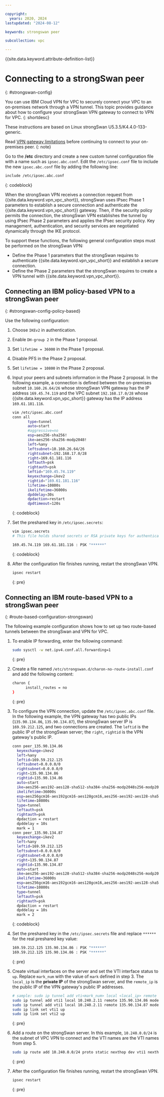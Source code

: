 ```yaml
---

copyright:
  years: 2020, 2024
lastupdated: "2024-08-12"

keywords: strongswan peer

subcollection: vpc

---
```


{{site.data.keyword.attribute-definition-list}}

# Connecting to a strongSwan peer
{: #strongswan-config}

You can use IBM Cloud VPN for VPC to securely connect your VPC to an on-premises network through a VPN tunnel. This topic provides guidance about how to configure your strongSwan VPN gateway to connect to VPN for VPC.
{: shortdesc}

These instructions are based on Linux strongSwan U5.3.5/K4.4.0-133-generic.

Read [VPN gateway limitations](/docs/vpc?topic=vpc-vpn-limitations) before continuing to connect to your on-premises peer.
{: note}

Go to the **/etc** directory and create a new custom tunnel configuration file with a name such as `ipsec.abc.conf`. Edit the `/etc/ipsec.conf` file to include the new `ipsec.abc.conf` file by adding the following line:

```sh
include /etc/ipsec.abc.conf
```
{: codeblock}

When the strongSwan VPN receives a connection request from {{site.data.keyword.vpn_vpc_short}}, strongSwan uses IPsec Phase 1 parameters to establish a secure connection and authenticate the {{site.data.keyword.vpn_vpc_short}} gateway. Then, if the security policy permits the connection, the strongSwan VPN establishes the tunnel by using IPsec Phase 2 parameters and applies the IPsec security policy. Key management, authentication, and security services are negotiated dynamically through the IKE protocol.

To support these functions, the following general configuration steps must be performed on the strongSwan VPN:

* Define the Phase 1 parameters that the strongSwan requires to authenticate {{site.data.keyword.vpn_vpc_short}} and establish a secure connection.
* Define the Phase 2 parameters that the strongSwan requires to create a VPN tunnel with {{site.data.keyword.vpn_vpc_short}}.

## Connecting an IBM policy-based VPN to a strongSwan peer
{: #strongswan-config-policy-based}

Use the following configuration:

1. Choose `IKEv2` in authentication.
1. Enable `DH-group 2` in the Phase 1 proposal.
1. Set `lifetime = 36000` in the Phase 1 proposal.
1. Disable PFS in the Phase 2 proposal.
1. Set `lifetime = 10800` in the Phase 2 proposal.
1. Input your peers and subnets information in the Phase 2 proposal. In the following example, a connection is defined between the on-premises subnet `10.160.26.64/26` whose strongSwan VPN gateway has the IP address `169.45.74.119` and the VPC subnet `192.168.17.0/28` whose {{site.data.keyword.vpn_vpc_short}} gateway has the IP address `169.61.181.116`.

    ```sh
    vim /etc/ipsec.abc.conf
    conn all
           type=tunnel
           auto=start
           #aggressive=no
           esp=aes256-sha256!
           ike=aes256-sha256-modp2048!
           left=%any
           leftsubnet=10.160.26.64/26
           rightsubnet=192.168.17.0/28
           right=169.61.181.116
           leftauth=psk
           rightauth=psk
           leftid="169.45.74.119"
           keyexchange=ikev2
           rightid="169.61.181.116"
           lifetime=10800s
           ikelifetime=36000s
           dpddelay=30s
           dpdaction=restart
           dpdtimeout=120s
    ```
    {: codeblock}

1. Set the preshared key in `/etc/ipsec.secrets`:

   ```sh
   vim ipsec.secrets
   # This file holds shared secrets or RSA private keys for authentication.

   169.45.74.119 169.61.181.116 : PSK "******"

   ```
   {: codeblock}

1. After the configuration file finishes running, restart the strongSwan VPN.

   ```sh
   ipsec restart

   ```
   {: pre}

## Connecting an IBM route-based VPN to a strongSwan peer
{: #route-based-configuration-strongswan}

The following example configuration shows how to set up two route-based tunnels between the strongSwan and VPN for VPC.

1. To enable IP forwarding, enter the following command:

   ```sh
   sudo sysctl -w net.ipv4.conf.all.forwarding=1
   ```
   {: pre}

1. Create a file named `/etc/strongswan.d/charon-no-route-install.conf` and add the following content:

   ```sh
   charon {
         install_routes = no
   }
   ```
   {: pre}

1. To configure the VPN connection, update the `/etc/ipsec.abc.conf` file. In the following example, the VPN gateway has two public IPs (`135.90.134.86`, `135.90.134.87`), the strongSwan server IP is `169.59.212.125`, and two connections are created. The `leftid` is the public IP of the strongSwan server; the `right`, `rightid` is the VPN gateway's public IP.

   ```sh
   conn peer_135.90.134.86
     keyexchange=ikev2
     left=%any
     leftid=169.59.212.125
     leftsubnet=0.0.0.0/0
     rightsubnet=0.0.0.0/0
     right=135.90.134.86
     rightid=135.90.134.86
     auto=start
     ike=aes256-aes192-aes128-sha512-sha384-sha256-modp2048s256-modp2048s224-modp1024s160-ecp521-ecp384-ecp256-modp8192-modp6144-modp4096-modp3072-modp2048-x25519!
     ikelifetime=36000s
     esp=aes256gcm16-aes192gcm16-aes128gcm16,aes256-aes192-aes128-sha512-sha384-sha256!
     lifetime=10800s
     type=tunnel
     leftauth=psk
     rightauth=psk
     dpdaction = restart
     dpddelay = 10s
     mark = 1
   conn peer_135.90.134.87
     keyexchange=ikev2
     left=%any
     leftid=169.59.212.125
     leftsubnet=0.0.0.0/0
     rightsubnet=0.0.0.0/0
     right=135.90.134.87
     rightid=135.90.134.87
     auto=start
     ike=aes256-aes192-aes128-sha512-sha384-sha256-modp2048s256-modp2048s224-modp1024s160-ecp521-ecp384-ecp256-modp8192-modp6144-modp4096-modp3072-modp2048-x25519!
     ikelifetime=36000s
     esp=aes256gcm16-aes192gcm16-aes128gcm16,aes256-aes192-aes128-sha512-sha384-sha256!
     lifetime=10800s
     type=tunnel
     leftauth=psk
     rightauth=psk
     dpdaction = restart
     dpddelay = 10s
     mark = 2
   ```
   {: codeblock}

1. Set the preshared key in the `/etc/ipsec.secrets` file and replace `******` for the real preshared key value:

   ```sh
   169.59.212.125 135.90.134.86 : PSK "******"
   169.59.212.125 135.90.134.86 : PSK "******"
   ```
   {: pre}

1. Create virtual interfaces on the server and set the VTI interface status to `up`. Replace `mark_num` with the value of `mark` defined in step 3. The `local_ip` is the **private IP** of the strongSwan server, and the `remote_ip` is the public IP of the VPN gateway's public IP addresses.

   ```sh
   # sample: sudo ip tunnel add vti<mark_num> local <local_ip> remote <remote_ip> mode vti key <mark_num>
   sudo ip tunnel add vti1 local 10.240.2.11 remote 135.90.134.86 mode vti key 1
   sudo ip tunnel add vti1 local 10.240.2.11 remote 135.90.134.87 mode vti key 2
   sudo ip link set vti1 up
   sudo ip link set vti2 up
   ```
   {: pre}

1. Add a route on the strongSwan server. In this example, `10.240.0.0/24` is the subnet of VPC VPN to connect and the VTI names are the VTI names from step 5.

   ```sh
   sudo ip route add 10.240.0.0/24 proto static nexthop dev vti1 nexthop dev vti2
   ```
   {: pre}

1. After the configuration file finishes running, restart the strongSwan VPN.

   ```sh
   ipsec restart
   ```
   {: pre}
